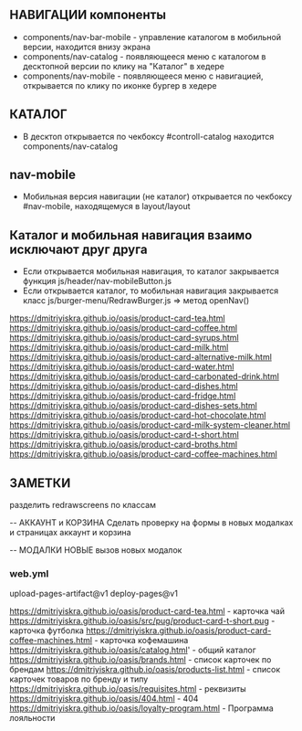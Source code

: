 ## НАВИГАЦИИ компоненты
- components/nav-bar-mobile - управление каталогом в мобильной версии, находится внизу экрана
- components/nav-catalog - появляющееся меню с каталогом в десктопной версии по клику на "Каталог" в хедере 
- components/nav-mobile - появляющееся меню c навигацией, открывается по клику по иконке бургер в хедере 

## КАТАЛОГ
- В десктоп открывается по чекбоксу #controll-catalog
находится components/nav-catalog

## nav-mobile
- Мобильная версия навигации (не каталог) открывается по чекбоксу #nav-mobile, находящемуся в layout/layout


## Каталог и мобильная навигация взаимо исключают друг друга
- Если открывается мобильная навигация, то каталог закрывается функция js/header/nav-mobileButton.js
- Если открывается каталог, то мобильная навигация закрывается класс js/burger-menu/RedrawBurger.js => 
метод openNav()

https://dmitriyiskra.github.io/oasis/product-card-tea.html
https://dmitriyiskra.github.io/oasis/product-card-coffee.html
https://dmitriyiskra.github.io/oasis/product-card-syrups.html
https://dmitriyiskra.github.io/oasis/product-card-milk.html
https://dmitriyiskra.github.io/oasis/product-card-alternative-milk.html
https://dmitriyiskra.github.io/oasis/product-card-water.html
https://dmitriyiskra.github.io/oasis/product-card-carbonated-drink.html
https://dmitriyiskra.github.io/oasis/product-card-dishes.html
https://dmitriyiskra.github.io/oasis/product-card-fridge.html
https://dmitriyiskra.github.io/oasis/product-card-dishes-sets.html
https://dmitriyiskra.github.io/oasis/product-card-hot-chocolate.html
https://dmitriyiskra.github.io/oasis/product-card-milk-system-cleaner.html
https://dmitriyiskra.github.io/oasis/product-card-t-short.html
https://dmitriyiskra.github.io/oasis/product-card-broths.html
https://dmitriyiskra.github.io/oasis/product-card-coffee-machines.html


## ЗАМЕТКИ
разделить redrawscreens по классам

-- АККАУНТ и КОРЗИНА Сделать проверку на формы в новых модалках и страницах аккаунт и корзина

-- МОДАЛКИ НОВЫЕ вызов новых модалок

### web.yml
 upload-pages-artifact@v1
 deploy-pages@v1


 

https://dmitriyiskra.github.io/oasis/product-card-tea.html - карточка чай
https://dmitriyiskra.github.io/oasis/src/pug/product-card-t-short.pug - карточка футболка
https://dmitriyiskra.github.io/oasis/product-card-coffee-machines.html - карточка кофемашина
https://dmitriyiskra.github.io/oasis/catalog.html' - общий каталог
https://dmitriyiskra.github.io/oasis/brands.html - список карточек по брендам
https://dmitriyiskra.github.io/oasis/products-list.html - список карточек товаров по бренду и типу
https://dmitriyiskra.github.io/oasis/requisites.html -  реквизиты
https://dmitriyiskra.github.io/oasis/404.html - 404
https://dmitriyiskra.github.io/oasis/loyalty-program.html - Программа лояльности

